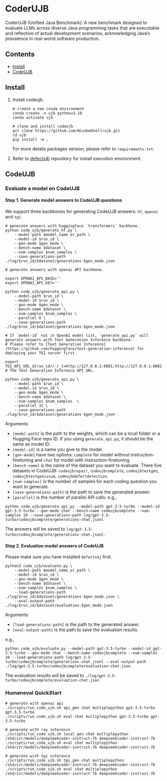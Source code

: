 # CoderUJB

CoderUJB (Unified Java Benchmark): A new benchmark designed to evaluate LLMs across diverse Java programming tasks that are executable and reflective of actual development scenarios, acknowledging Java’s prevalence in real-world software production.

## Contents
- [Install](#install)
- [CodeUJB](#mt-bench)

## Install
1. Install codeujb.

    ```
    # create a new conda environment
    conda create -n ujb python=3.10
    conda activate ujb

    # clone and install codeujb
    git clone https://github.com/WisdomShell/ujb.git
    cd ujb
    pip install -e .
    ```
    For more details packages version, please refer to `requirements.txt`.

2. Refer to [defects4j](https://github.com/rjust/defects4j) repository for install execution environment.


## CodeUJB

### Evaluate a model on CodeUJB

#### Step 1. Generate model answers to CodeUJB questions
We support three backbones for generating CodeUJB answers: `hf`, `openai` and `tgi`.
```
# generate answers with huggingface `transformers` backbone.
python code_ujb/generate_hf.py \
    --model-path $model_name_or_path \
    --model-id $run_id \
    --gen-mode $gen_mode \
    --bench-name $dataset \
    --num-samples $num_samples \
    --save-generations-path ./log/$run_id/$dataset/generations-$gen_mode.json 

```

```
# generate answers with openai API backbone.

export OPENAI_API_BASE=''
export OPENAI_API_KEY=''

python code_ujb/generate_api.py \
    --model-path $run_id \
    --model-id $run_id \
    --gen-mode $gen_mode \
    --bench-name $dataset \
    --num-samples $num_samples \
    --parallel 8 \
    --save-generations-path ./log/$run_id/$dataset/generations-$gen_mode.json 
```

```
# If `model-id` not in OpenAI model list, `generate_api.py` will generate answers with Text Generation Inference backbone.
# Please refer to [Text Generation Inference](https://github.com/huggingface/text-generation-inference) for deploying your TGI server first.

export TGI_API_URL_${run_id//-/_}=http://127.0.0.1:8081,http://127.0.0.1:8082 # The Text Generation Inference API URL.

python code_ujb/generate_api.py \
    --model-path $run_id \
    --model-id $run_id \
    --gen-mode $gen_mode \
    --bench-name $dataset \
    --num-samples $num_samples  \
    --parallel 32 \
    --save-generations-path ./log/$run_id/$dataset/generations-$gen_mode.json 
```
Arguments:
  - `[model-path]` is the path to the weights, which can be a local folder or a Hugging Face repo ID. If you using `generate_api.py`, it should be the same as model ID.
  - `[model-id]` is a name you give to the model.
  - `[gen-mode]` have two options: `complete` for model without instruction-finetuning and `chat` for model with instruction-finetuning.
  - `[bench-name]` is the name of the dataset you want to evaluate. There five datasets in CodeUJB: `codeujbrepair`, `codeujbcomplete`, `codeujbtestgen`, `codeujbtestgenissue`, `codeujbdefectdetection`.
  - `[num-samples]` is the number of samples for each coding question you want to generate.
  - `[save-generations-path]` is the path to save the generated answer.
  - `[parallel]` is the number of parallel API calls.
e.g.,

```
python code_ujb/generate_api.py --model-path gpt-3.5-turbo --model-id gpt-3.5-turbo --gen-mode chat --bench-name codeujbcomplete --num-samples 10 --save-generations-path log/gpt-3.5-turbo/codeujbcomplete/generations-chat.jsonl
```
The answers will be saved to `log/gpt-3.5-turbo/codeujbcomplete/generations-chat.jsonl`.


#### Step 2. Evaluation model answers of CodeUJB
Please make sure you have installed `defects4j` first.
```
python3 code_ujb/evaluate.py \
    --model-path $model_name_or_path \
    --model-id $run_id \
    --gen-mode $gen_mode \
    --bench-name $dataset \
    --num-samples $num_samples \
    --load-generations-path ./log/$run_id/$dataset/generations-$gen_mode.json \
    --eval-output-path ./log/$run_id/$dataset/evaluation-$gen_mode.json
```
Arguments:
  - `[load-generations-path]` is the path to the generated answer.
  - `[eval-output-path]` is the path to save the evaluation results.

e.g.,
```
python code_ujb/evaluate.py --model-path gpt-3.5-turbo --model-id gpt-3.5-turbo --gen-mode chat --bench-name codeujbcomplete --num-samples 10 --load-generations-path log/gpt-3.5-turbo/codeujbcomplete/generations-chat.jsonl --eval-output-path ./log/gpt-3.5-turbo/codeujbcomplete/evaluation-chat.json
```
The evaluation results will be saved to `./log/gpt-3.5-turbo/codeujbcomplete/evaluation-chat.json`

### Humaneval QuickStart
```
# generate with openai api
./scripts/run_code_ujb.sh api_gen chat multiplepython gpt-3.5-turbo gpt-3.5-turbo
./scripts/run_code_ujb.sh eval chat multiplepython gpt-3.5-turbo gpt-3.5-turbo

# generate with ray inference
./scripts/run_code_ujb.sh local_gen chat multiplepython /shd/zzr/models/deepseekcoder-instruct-7b deepseekcoder-instruct-7b
./scripts/run_code_ujb.sh eval chat multiplepython /shd/zzr/models/deepseekcoder-instruct-7b deepseekcoder-instruct-7b

# generate with tgi inference
./scripts/run_code_ujb.sh tgi_gen chat multiplepython /shd/zzr/models/deepseekcoder-instruct-7b deepseekcoder-instruct-7b
./scripts/run_code_ujb.sh eval chat multiplepython /shd/zzr/models/deepseekcoder-instruct-7b deepseekcoder-instruct-7b
```